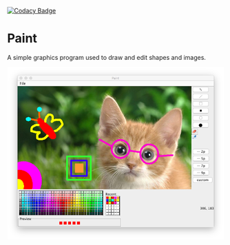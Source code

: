 [![Codacy Badge](https://api.codacy.com/project/badge/Grade/ecb0ae51c3b94aff8110ae3636ccdf94)](https://www.codacy.com/app/tziporaziegler/Paint?utm_source=github.com&amp;utm_medium=referral&amp;utm_content=tziporaziegler/Paint&amp;utm_campaign=Badge_Grade)

# Paint
A simple graphics program used to draw and edit shapes and images.

![Example](examples/CatExampleMac.png)
